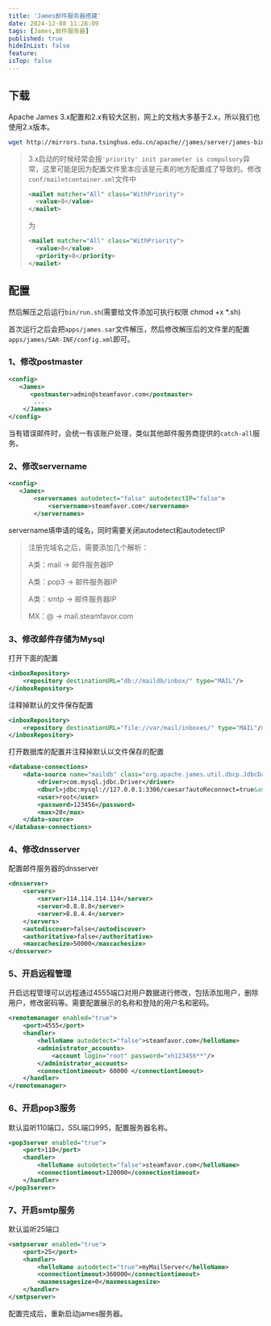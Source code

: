 ```yaml
---
title: 'James邮件服务器搭建'
date: 2024-12-08 11:28:09
tags: [James,邮件服务器]
published: true
hideInList: false
feature: 
isTop: false
---
```

## 下载

Apache James 3.x配置和2.x有较大区别，网上的文档大多基于2.x，所以我们也使用2.x版本。

```bash
wget http://mirrors.tuna.tsinghua.edu.cn/apache//james/server/james-binary-2.3.2.1.tar.gz
```

<!-- more -->

> 3.x启动的时候经常会报`'priority' init parameter is compulsory`异常，这里可能是因为配置文件里本应该是<priority>元素的地方配置成了<value>导致的。修改`conf/mailetcontainer.xml`文件中
>
> ```xml
> <mailet matcher="All" class="WithPriority">
> 	<value>8</value>
> </mailet>
> ```
>
> 为
>
> ```xml
> <mailet matcher="All" class="WithPriority">
> 	<value>8</value>
> 	<priority>8</priority>
> </mailet>
> ```

## 配置

然后解压之后运行`bin/run.sh`(需要给文件添加可执行权限 chmod +x *.sh)

首次运行之后会把`apps/james.sar`文件解压，然后修改解压后的文件里的配置`apps/james/SAR-INF/config.xml`即可。

### 1、修改postmaster

```xml
<config>
   <James>
      <postmaster>admin@steamfavor.com</postmaster>
       ...
    </James>
</config>
```

当有错误邮件时，会统一有该账户处理，类似其他邮件服务商提供的`catch-all`服务。

### 2、修改servername

```xml
<config>
   <James>
       <servernames autodetect="false" autodetectIP="false">
           <servername>steamfavor.com</servername>
       </servernames>
```

servername填申请的域名，同时需要关闭autodetect和autodetectIP

> 注册完域名之后，需要添加几个解析：
>
> A类：mail -> 邮件服务器IP
>
> A类：pop3 -> 邮件服务器IP
>
> A类：smtp -> 邮件服务器IP
>
> MX：@ -> mail.steamfavor.com

### 3、修改邮件存储为Mysql

打开下面的配置

```xml
<inboxRepository>
    <repository destinationURL="db://maildb/inbox/" type="MAIL"/>
</inboxRepository>
```

注释掉默认的文件保存配置

```xml
<inboxRepository>
    <repository destinationURL="file://var/mail/inboxes/" type="MAIL"/>
</inboxRepository>
```

打开数据库的配置并注释掉默认以文件保存的配置

```xml
<database-connections>
    <data-source name="maildb" class="org.apache.james.util.dbcp.JdbcDataSource">
        <driver>com.mysql.jdbc.Driver</driver>
        <dburl>jdbc:mysql://127.0.0.1:3306/caesar?autoReconnect=true&amp;characterEncoding=latin1&amp;useConfigs=maxPerformance</dburl>
        <user>root</user>
        <password>123456</password>
        <max>20</max>
    </data-source>
</database-connections>
```

### 4、修改dnsserver

配置邮件服务器的dnsserver

```xml
<dnsserver>
    <servers>
        <server>114.114.114.114</server>
        <server>8.8.8.8</server>
        <server>8.8.4.4</server>
    </servers>
    <autodiscover>false</autodiscover>
    <authoritative>false</authoritative>
    <maxcachesize>50000</maxcachesize>
</dnsserver>
```

### 5、开启远程管理

开启远程管理可以远程通过4555端口对用户数据进行修改，包括添加用户，删除用户，修改密码等。需要配置展示的名称和登陆的用户名和密码。

```xml
<remotemanager enabled="true">
    <port>4555</port>
    <handler>
        <helloName autodetect="false">steamfavor.com</helloName>
        <administrator_accounts>
            <account login="root" password="xh123456**"/>
        </administrator_accounts>
        <connectiontimeout> 60000 </connectiontimeout>
    </handler>
</remotemanager>
```

### 6、开启pop3服务

默认监听110端口，SSL端口995，配置服务器名称。

```xml
<pop3server enabled="true">
    <port>110</port>
    <handler>
        <helloName autodetect="false">steamfavor.com</helloName>
        <connectiontimeout>120000</connectiontimeout>
    </handler>
</pop3server>
```

### 7、开启smtp服务

默认监听25端口

```xml
<smtpserver enabled="true">
    <port>25</port>
    <handler>
        <helloName autodetect="true">myMailServer</helloName>
        <connectiontimeout>360000</connectiontimeout>
        <maxmessagesize>0</maxmessagesize>
    </handler>
</smtpserver>
```

配置完成后，重新启动james服务器。